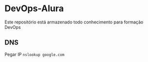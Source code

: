 # DevOps-Alura
Este repositório está armazenado todo conhecimento para formação DevOps



## DNS

Pegar IP
``` nslookup google.com ```
